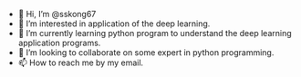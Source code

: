 - 👋 Hi, I’m @sskong67
- 👀 I’m interested in application of the deep learning.
- 🌱 I’m currently learning python program to understand the deep learning application programs.
- 💞️ I’m looking to collaborate on some expert in python programming. 
- 📫 How to reach me by my email.

<!---
sskong67/sskong67 is a ✨ special ✨ repository because its `README.md` (this file) appears on your GitHub profile.
You can click the Preview link to take a look at your changes.
--->
